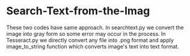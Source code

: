 # Search-Text-from-the-Imag

These two codes have same approach. In searchtext.py we convert the image into gray form so some error may occur in the process. In Tesseract.py we directly convert any file into .png format and apply image_to_string function which converts image's text into text format.
